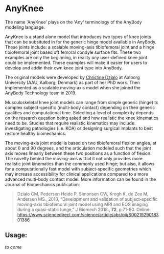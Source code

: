 # AnyKnee
The name 'AnyKnee' plays on the 'Any' terminology of the AnyBody modeling language. 

AnyKnee is a stand alone model that introduces two types of knee joints that can be subsituted in for the generic hinge model available in AnyBody. These joints include: a scalable moving-axis tibiofemoral joint and a hinge tibiofemoral joint based off femoral condyle surface fits. These two examples are only the beginning, in reality *any* user-defined knee joint could be implemented. These examples will make it easier for users to develop and addin their own knee joint type into AnyBody. 

The original models were developed by [Christine Dzialo](https://www.linkedin.com/in/christine-dzialo-111AAU/)
at Aalborg University (AAU, Aalborg, Denmark) as part of her PhD work. Then implemented as a scalable moving-axis model when she joined the AnyBody Technology team in 2019.

Musculoskeletal knee joint models can range from simple generic (hinge) to complex subject-specific (multi-body contact) depending on their generic qualities and computational time. Selecting a level of complexity depends on the research question being asked and how realistic the knee kinematics need to be. Studies that require realistic kinematics may include: investigating pathologies (i.e. KOA) or designing surgical implants to best restore healthy biomechanics.

The moving-axis joint model is based on two tibiofemoral flexion angles, at about 0 and 90 degrees, and the articulation modeled such that the joint axis moves linearly between these two positions as a function of flexion. The novelty behind the moving-axis is that it not only provides more realistic joint kinematics than the commonly used hinge; but also, it allows for a computationally fast model with subject-specific geometries which may increase accessibility for clinical applications compared to a more advanced multi-body contact model. More information can be found in the Journal of Biomechanics publication:

> Dzialo CM, Pedersen Heide P, Simonsen CW, Krogh K, de Zee M, Andersen MS., 2018, “Development and validation of subject-specific moving-axis tibiofemoral joint model using MRI and EOS imaging during a quasi-static lunge,” J Biomech 2018., **72**, p.71-80.
> Online: https://www.sciencedirect.com/science/article/abs/pii/S0021929018301386  

## Usage:
_to come_
